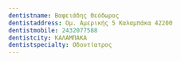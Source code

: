 ```yaml
---
dentistname: Βαφειάδης Θεόδωρος
dentistaddress: Ομ. Αμερικής 5 Καλαμπάκα 42200
dentistmobile: 2432077588
dentistcity: ΚΑΛΑΜΠΑΚΑ
dentistspecialty: Οδοντίατρος
---
```

